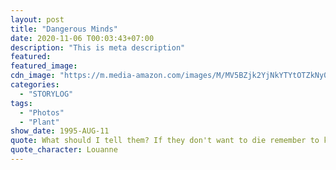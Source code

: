 ```yaml
---
layout: post
title: "Dangerous Minds"
date: 2020-11-06 T00:03:43+07:00
description: "This is meta description"
featured:
featured_image:
cdn_image: "https://m.media-amazon.com/images/M/MV5BZjk2YjNkYTYtOTZkNy00ZmRkLWI5ODEtYzA4MTM3MzMyZjhlXkEyXkFqcGdeQXVyMTQxNzMzNDI@._V1_.jpg"
categories:
  - "STORYLOG"
tags:
  - "Photos"
  - "Plant"
show_date: 1995-AUG-11
quote: What should I tell them? If they don't want to die remember to knock?
quote_character: Louanne
---
```

